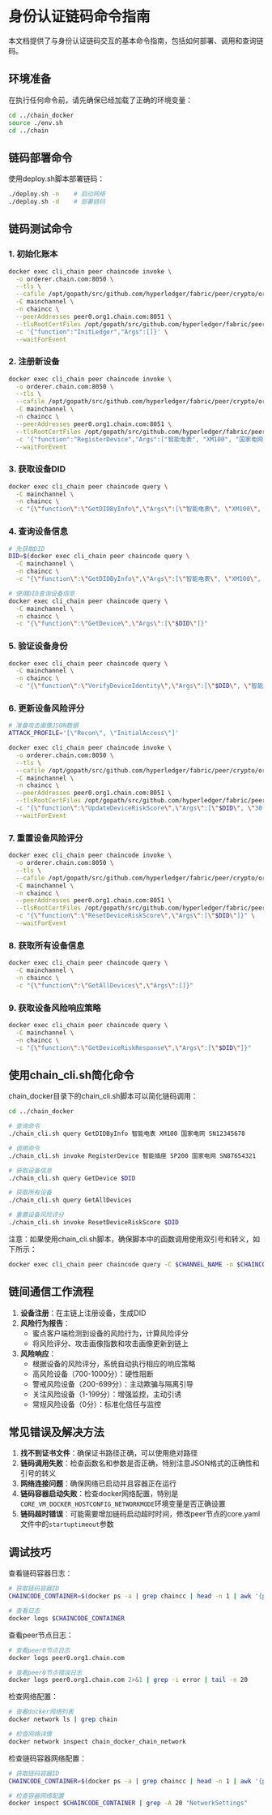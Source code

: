 # 身份认证链码命令指南

本文档提供了与身份认证链码交互的基本命令指南，包括如何部署、调用和查询链码。

## 环境准备

在执行任何命令前，请先确保已经加载了正确的环境变量：

```bash
cd ../chain_docker
source ./env.sh
cd ../chain
```

## 链码部署命令

使用deploy.sh脚本部署链码：

```bash
./deploy.sh -n    # 启动网络
./deploy.sh -d    # 部署链码
```

## 链码测试命令

### 1. 初始化账本

```bash
docker exec cli_chain peer chaincode invoke \
  -o orderer.chain.com:8050 \
  --tls \
  --cafile /opt/gopath/src/github.com/hyperledger/fabric/peer/crypto/ordererOrganizations/chain.com/orderers/orderer.chain.com/msp/tlscacerts/tlsca.chain.com-cert.pem \
  -C mainchannel \
  -n chaincc \
  --peerAddresses peer0.org1.chain.com:8051 \
  --tlsRootCertFiles /opt/gopath/src/github.com/hyperledger/fabric/peer/crypto/peerOrganizations/org1.chain.com/peers/peer0.org1.chain.com/tls/ca.crt \
  -c '{"function":"InitLedger","Args":[]}' \
  --waitForEvent
```

### 2. 注册新设备

```bash
docker exec cli_chain peer chaincode invoke \
  -o orderer.chain.com:8050 \
  --tls \
  --cafile /opt/gopath/src/github.com/hyperledger/fabric/peer/crypto/ordererOrganizations/chain.com/orderers/orderer.chain.com/msp/tlscacerts/tlsca.chain.com-cert.pem \
  -C mainchannel \
  -n chaincc \
  --peerAddresses peer0.org1.chain.com:8051 \
  --tlsRootCertFiles /opt/gopath/src/github.com/hyperledger/fabric/peer/crypto/peerOrganizations/org1.chain.com/peers/peer0.org1.chain.com/tls/ca.crt \
  -c '{"function":"RegisterDevice","Args":["智能电表", "XM100", "国家电网", "SN12345678"]}' \
  --waitForEvent
```

### 3. 获取设备DID

```bash
docker exec cli_chain peer chaincode query \
  -C mainchannel \
  -n chaincc \
  -c "{\"function\":\"GetDIDByInfo\",\"Args\":[\"智能电表\", \"XM100\", \"国家电网\", \"SN12345678\"]}"
```

### 4. 查询设备信息

```bash
# 先获取DID
DID=$(docker exec cli_chain peer chaincode query \
  -C mainchannel \
  -n chaincc \
  -c "{\"function\":\"GetDIDByInfo\",\"Args\":[\"智能电表\", \"XM100\", \"国家电网\", \"SN12345678\"]}" 2>/dev/null)

# 使用DID查询设备信息
docker exec cli_chain peer chaincode query \
  -C mainchannel \
  -n chaincc \
  -c "{\"function\":\"GetDevice\",\"Args\":[\"$DID\"]}"
```

### 5. 验证设备身份

```bash
docker exec cli_chain peer chaincode query \
  -C mainchannel \
  -n chaincc \
  -c "{\"function\":\"VerifyDeviceIdentity\",\"Args\":[\"$DID\", \"智能电表\", \"XM100\"]}"
```

### 6. 更新设备风险评分

```bash
# 准备攻击画像JSON数据
ATTACK_PROFILE='[\"Recon\", \"InitialAccess\"]'

docker exec cli_chain peer chaincode invoke \
  -o orderer.chain.com:8050 \
  --tls \
  --cafile /opt/gopath/src/github.com/hyperledger/fabric/peer/crypto/ordererOrganizations/chain.com/orderers/orderer.chain.com/msp/tlscacerts/tlsca.chain.com-cert.pem \
  -C mainchannel \
  -n chaincc \
  --peerAddresses peer0.org1.chain.com:8051 \
  --tlsRootCertFiles /opt/gopath/src/github.com/hyperledger/fabric/peer/crypto/peerOrganizations/org1.chain.com/peers/peer0.org1.chain.com/tls/ca.crt \
  -c "{\"function\":\"UpdateDeviceRiskScore\",\"Args\":[\"$DID\", \"30.5\", \"1.2\", \"$ATTACK_PROFILE\"]}" \
  --waitForEvent
```

### 7. 重置设备风险评分

```bash
docker exec cli_chain peer chaincode invoke \
  -o orderer.chain.com:8050 \
  --tls \
  --cafile /opt/gopath/src/github.com/hyperledger/fabric/peer/crypto/ordererOrganizations/chain.com/orderers/orderer.chain.com/msp/tlscacerts/tlsca.chain.com-cert.pem \
  -C mainchannel \
  -n chaincc \
  --peerAddresses peer0.org1.chain.com:8051 \
  --tlsRootCertFiles /opt/gopath/src/github.com/hyperledger/fabric/peer/crypto/peerOrganizations/org1.chain.com/peers/peer0.org1.chain.com/tls/ca.crt \
  -c "{\"function\":\"ResetDeviceRiskScore\",\"Args\":[\"$DID\"]}" \
  --waitForEvent
```

### 8. 获取所有设备信息

```bash
docker exec cli_chain peer chaincode query \
  -C mainchannel \
  -n chaincc \
  -c "{\"function\":\"GetAllDevices\",\"Args\":[]}"
```

### 9. 获取设备风险响应策略

```bash
docker exec cli_chain peer chaincode query \
  -C mainchannel \
  -n chaincc \
  -c "{\"function\":\"GetDeviceRiskResponse\",\"Args\":[\"$DID\"]}"
```

## 使用chain_cli.sh简化命令

chain_docker目录下的chain_cli.sh脚本可以简化链码调用：

```bash
cd ../chain_docker

# 查询命令
./chain_cli.sh query GetDIDByInfo 智能电表 XM100 国家电网 SN12345678

# 调用命令
./chain_cli.sh invoke RegisterDevice 智能插座 SP200 国家电网 SN87654321

# 获取设备信息
./chain_cli.sh query GetDevice $DID

# 获取所有设备
./chain_cli.sh query GetAllDevices

# 重置设备风险评分
./chain_cli.sh invoke ResetDeviceRiskScore $DID
```

注意：如果使用chain_cli.sh脚本，确保脚本中的函数调用使用双引号和转义，如下所示：
```bash
docker exec cli_chain peer chaincode query -C $CHANNEL_NAME -n $CHAINCODE_NAME -c "{\"function\":\"$FUNC_NAME\",\"Args\":$ARGS}"
```

## 链间通信工作流程

1. **设备注册**：在主链上注册设备，生成DID
2. **风险行为报告**：
   - 蜜点客户端检测到设备的风险行为，计算风险评分
   - 将风险评分、攻击画像指数和攻击画像更新到链上
3. **风险响应**：
   - 根据设备的风险评分，系统自动执行相应的响应策略
   - 高风险设备（700-1000分）：硬性阻断
   - 警戒风险设备（200-699分）：主动欺骗与隔离引导
   - 关注风险设备（1-199分）：增强监控，主动引诱
   - 常规风险设备（0分）：标准化信任与监控

## 常见错误及解决方法

1. **找不到证书文件**：确保证书路径正确，可以使用绝对路径
2. **链码调用失败**：检查函数名和参数是否正确，特别注意JSON格式的正确性和引号的转义
3. **网络连接问题**：确保网络已启动并且容器正在运行
4. **链码容器启动失败**：检查docker网络配置，特别是`CORE_VM_DOCKER_HOSTCONFIG_NETWORKMODE`环境变量是否正确设置
5. **链码超时错误**：可能需要增加链码启动超时时间，修改peer节点的core.yaml文件中的`startuptimeout`参数

## 调试技巧

查看链码容器日志：

```bash
# 获取链码容器ID
CHAINCODE_CONTAINER=$(docker ps -a | grep chaincc | head -n 1 | awk '{print $1}')

# 查看日志
docker logs $CHAINCODE_CONTAINER
```

查看peer节点日志：

```bash
# 查看peer0节点日志
docker logs peer0.org1.chain.com

# 查看peer0节点错误日志
docker logs peer0.org1.chain.com 2>&1 | grep -i error | tail -n 20
```

检查网络配置：

```bash
# 查看docker网络列表
docker network ls | grep chain

# 检查网络详情
docker network inspect chain_docker_chain_network
```

检查链码容器网络配置：

```bash
# 获取链码容器ID
CHAINCODE_CONTAINER=$(docker ps -a | grep chaincc | head -n 1 | awk '{print $1}')

# 检查容器网络配置
docker inspect $CHAINCODE_CONTAINER | grep -A 20 "NetworkSettings"
```